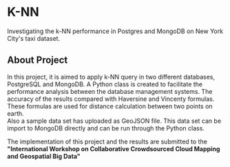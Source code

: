 # K-NN

Investigating the k-NN performance in Postgres and MongoDB on New York City's taxi dataset. 

## About Project
In this project, it is aimed to apply k-NN query in two different databases, PostgreSQL and MongoDB. A Python class is created to facilitate the performance analysis between the database management systems. The accuracy of the results compared with Haversine and Vincenty formulas. These formulas are used for distance calculation between two points on earth. <br/>
Also a sample data set has uploaded as GeoJSON file. This data set can be import to MongoDB directly and can be run through the 
Python class.

The implementation of this project and the results are submitted to the <b> "International Workshop on Collaborative Crowdsourced Cloud Mapping and Geospatial Big Data" </b>

